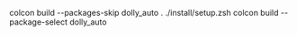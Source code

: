 colcon build  --packages-skip dolly_auto
. ./install/setup.zsh
colcon build --package-select dolly_auto
